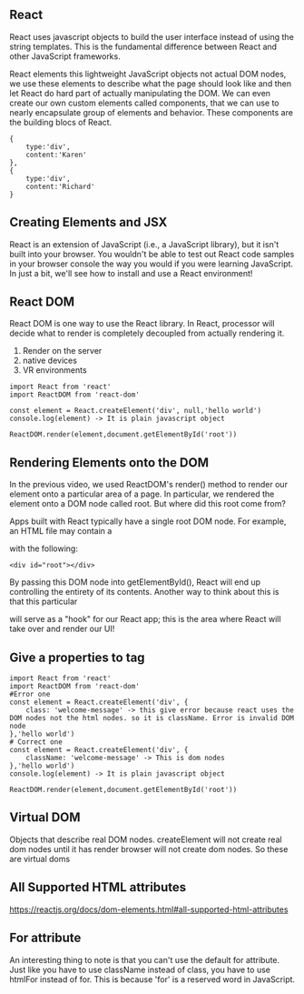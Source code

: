 ## React
React uses javascript objects to build the user interface instead of using the string templates. This is the fundamental difference between React and other JavaScript frameworks.

React elements this lightweight JavaScript objects not actual DOM nodes, we use these elements to describe what the page should look like and then let React do hard part of actually manipulating the DOM. We can even create our own custom elements called components, that we can use to nearly encapsulate group of elements and behavior. These components are the building blocs of React.
```
{
    type:'div',
    content:'Karen'
},
{
    type:'div',
    content:'Richard'
}
```

## Creating Elements and JSX

React is an extension of JavaScript (i.e., a JavaScript library), but it isn't built into your browser. You wouldn't be able to test out React code samples in your browser console the way you would if you were learning JavaScript. In just a bit, we'll see how to install and use a React environment!

## React DOM
React DOM is one way to use the React library. In React, processor will decide what to render is completely decoupled from actually rendering it.
1) Render on the server
2) native devices
3) VR environments
```
import React from 'react'
import ReactDOM from 'react-dom'

const element = React.createElement('div', null,'hello world')
console.log(element) -> It is plain javascript object

ReactDOM.render(element,document.getElementById('root'))
```

## Rendering Elements onto the DOM
In the previous video, we used ReactDOM's render() method to render our element onto a particular area of a page. In particular, we rendered the element onto a DOM node called root. But where did this root come from?

Apps built with React typically have a single root DOM node. For example, an HTML file may contain a <div> with the following:
```
<div id="root"></div>
```
By passing this DOM node into getElementById(), React will end up controlling the entirety of its contents. Another way to think about this is that this particular <div> will serve as a "hook" for our React app; this is the area where React will take over and render our UI!

## Give a properties to tag
```
import React from 'react'
import ReactDOM from 'react-dom'
#Error one
const element = React.createElement('div', {
    class: 'welcome-message' -> this give error because react uses the DOM nodes not the html nodes. so it is className. Error is invalid DOM node
},'hello world')
# Correct one
const element = React.createElement('div', {
    className: 'welcome-message' -> This is dom nodes
},'hello world')
console.log(element) -> It is plain javascript object

ReactDOM.render(element,document.getElementById('root'))
```

## Virtual DOM 
Objects that describe real DOM nodes. createElement will not create real dom nodes until it has render browser will not create dom nodes. So these are virtual doms

## All Supported HTML attributes
https://reactjs.org/docs/dom-elements.html#all-supported-html-attributes

## For attribute 
An interesting thing to note is that you can't use the default for attribute. Just like you have to use className instead of class, you have to use htmlFor instead of for. This is because 'for' is a reserved word in JavaScript.










